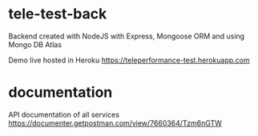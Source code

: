 # tele-test-back
Backend created with NodeJS with Express, Mongoose ORM and using Mongo DB Atlas

Demo live hosted in Heroku https://teleperformance-test.herokuapp.com

# documentation
API documentation of all services https://documenter.getpostman.com/view/7660364/Tzm6nGTW
